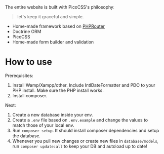 The entire website is built with PicoCSS's philosophy:

> let's keep it graceful and simple.

- Home-made framework based on [PHPRouter](https://phprouter.com/)
- Doctrine ORM
- PicoCSS
- Home-made form builder and validation

# How to use

Prerequisites:

1. Install Wamp/Xampp/other. Include IntlDateFormatter and PDO to your PHP install. Make sure the PHP install works.
2. Install composer.

Next:

1. Create a new database inside your env.
2. Create a `.env` file based on `.env.example` and change the values to match those of your local env.
3. Run `composer setup`. It should install composer dependencies and setup the database.
4. Whenever you pull new changes or create new files in `database/models`, run `composer update:all` to keep your DB and autoload up to date!
